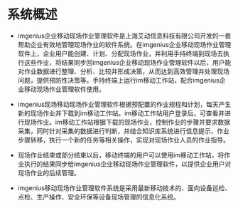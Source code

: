 # 系统概述

* imgenius企业移动现场作业管理软件是上海艾动信息科技有限公司开发的一套帮助企业有效地管理现场作业的软件系统。在imgenius企业移动现场作业管理软件上，企业用户能创建、计划、分配现场作业，并利用手持终端到现场去执行这些作业，将结果同步回imgenius企业移动现场作业管理软件以后，用户能对作业数据进行整理、分析、比较并形成决策，从而达到高效管理并处理现场问题，提供预防性决策等。手持终端上运行im移动工作站，配合imgenius企业移动现场作业管理软件使用。

* imgenius现场移动现场作业管理软件根据预配置的作业规程和计划，每天产生新的现场作业并下载到im移动工作站。im移动工作站用户登录后，可查看并进行现场作业。im移动工作站根据下载的现场作业，控制作业的步骤并要求数据采集，同时针对采集的数据进行判断，并结合知识库系统进行信息提示，作业步骤转移，执行一个新的任务等相关操作，实现对现场作业人员的作业指导。

* 现场作业结束或部分结束以后，移动终端的用户可以使用im移动工作站，将作业执行的结果同步给imgenius企业移动现场作业管理软件，以提供企业用户对现场作业的后续管理。

* imgenius移动现场作业管理软件系统是采用最新移动技术的、面向设备巡检、点检、生产操作、安全环保等设备现场管理的信息化系统。
